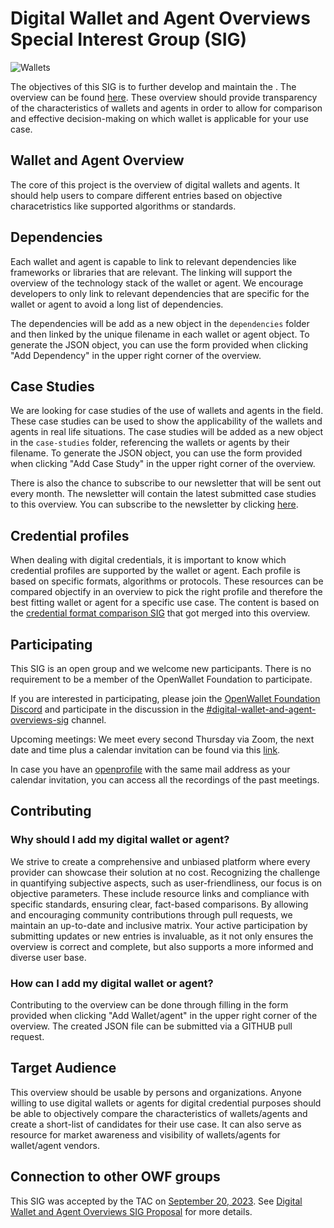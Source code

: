 # Digital Wallet and Agent Overviews Special Interest Group (SIG)

![Wallets](https://img.shields.io/endpoint?url=https%3A%2F%2Fraw.githubusercontent.com%2Fopenwallet-foundation%2Fdigital-wallet-and-agent-overviews-sig%2Fbadge-info%2Fwallets.json)

The objectives of this SIG is to further develop and maintain the . The overview can be found [here](https://openwallet-foundation.github.io/digital-wallet-and-agent-overviews-sig/). These overview should provide transparency of the characteristics of wallets and agents in order to allow for comparison and effective decision-making on which wallet is applicable for your use case.

## Wallet and Agent Overview

The core of this project is the overview of digital wallets and agents. It should help users to compare different entries based on objective characetristics like supported algorithms or standards.

## Dependencies

Each wallet and agent is capable to link to relevant dependencies like frameworks or libraries that are relevant. The linking will support the overview of the technology stack of the wallet or agent. We encourage developers to only link to relevant dependencies that are specific for the wallet or agent to avoid a long list of dependencies.

The dependencies will be add as a new object in the `dependencies` folder and then linked by the unique filename in each wallet or agent object. To generate the JSON object, you can use the form provided when clicking "Add Dependency" in the upper right corner of the overview.

## Case Studies

We are looking for case studies of the use of wallets and agents in the field. These case studies can be used to show the applicability of the wallets and agents in real life situations. The case studies will be added as a new object in the `case-studies` folder, referencing the wallets or agents by their filename. To generate the JSON object, you can use the form provided when clicking "Add Case Study" in the upper right corner of the overview.

There is also the chance to subscribe to our newsletter that will be sent out every month. The newsletter will contain the latest submitted case studies to this overview. You can subscribe to the newsletter by clicking [here](https://openwallet-foundation.github.io/digital-wallet-and-agent-overviews-sig/#/case-studies).

## Credential profiles

When dealing with digital credentials, it is important to know which credential profiles are supported by the wallet or agent. Each profile is based on specific formats, algorithms or protocols. These resources can be compared objectify in an overview to pick the right profile and therefore the best fitting wallet or agent for a specific use case. The content is based on the  [credential format comparison SIG](https://github.com/openwallet-foundation/credential-format-comparison-sig) that got merged into this overview.

## Participating

This SIG is an open group and we welcome new participants. There is no requirement to be a member of the OpenWallet Foundation to participate.

If you are interested in participating, please join the [OpenWallet Foundation Discord](https://discord.gg/openwalletfoundation) and participate in the discussion in the [#digital-wallet-and-agent-overviews-sig](https://discord.gg/openwalletfoundation) channel.

Upcoming meetings:
We meet every second Thursday via Zoom, the next date and time plus a calendar invitation can be found via this [link](https://zoom-lfx.platform.linuxfoundation.org/meeting/92821499615?password=bfd9bdad-249d-454e-97a5-727bc5fc2190).

In case you have an [openprofile](https://openprofile.dev/) with the same mail address as your calendar invitation, you can access all the recordings of the past meetings.

## Contributing

### Why should I add my digital wallet or agent?

We strive to create a comprehensive and unbiased platform where every provider can showcase their solution at no cost. Recognizing the challenge in quantifying subjective aspects, such as user-friendliness, our focus is on objective parameters. These include resource links and compliance with specific standards, ensuring clear, fact-based comparisons. By allowing and encouraging community contributions through pull requests, we maintain an up-to-date and inclusive matrix. Your active participation by submitting updates or new entries is invaluable, as it not only ensures the overview is correct and complete, but also supports a more informed and diverse user base.

### How can I add my digital wallet or agent?

Contributing to the overview can be done through filling in the form provided when clicking "Add Wallet/agent" in the upper right corner of the overview. The created JSON file can be submitted via a GITHUB pull request.

## Target Audience

This overview should be usable by persons and organizations. Anyone willing to use digital wallets or agents for digital credential purposes should be able to objectively compare the characteristics of wallets/agents and create a short-list of candidates for their use case. It can also serve as resource for market awareness and visibility of wallets/agents for wallet/agent vendors.

## Connection to other OWF groups

This SIG was accepted by the TAC on [September 20, 2023](../meetings/2023/2023-09-20.md). See [Digital Wallet and Agent Overviews SIG Proposal](https://github.com/openwallet-foundation/tac/issues/56) for more details.
